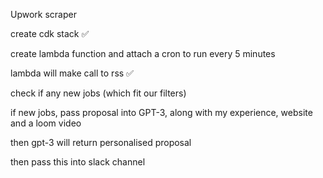 
Upwork scraper


create cdk stack ✅

create lambda function and attach a cron to run every 5 minutes

lambda will make call to rss  ✅

check if any new jobs (which fit our filters)

if new jobs, pass proposal into GPT-3, along with my experience, website and a loom video

then gpt-3 will return personalised proposal

then pass this into slack channel